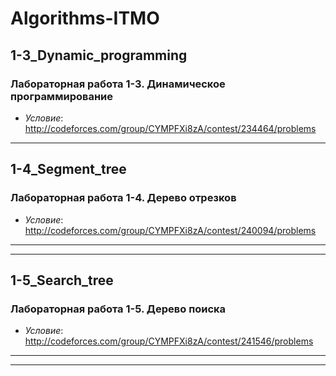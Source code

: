 # Algorithms-ITMO

## 1-3_Dynamic_programming
### Лабораторная работа 1-3. Динамическое программирование 
 * *Условие*: http://codeforces.com/group/CYMPFXi8zA/contest/234464/problems  
* * *
    
## 1-4_Segment_tree
### Лабораторная работа 1-4. Дерево отрезков 
 * *Условие*: http://codeforces.com/group/CYMPFXi8zA/contest/240094/problems
 * * *
 * * *
## 1-5_Search_tree
### Лабораторная работа 1-5. Дерево поиска 
 * *Условие*: http://codeforces.com/group/CYMPFXi8zA/contest/241546/problems 
 * * *
 * * *
